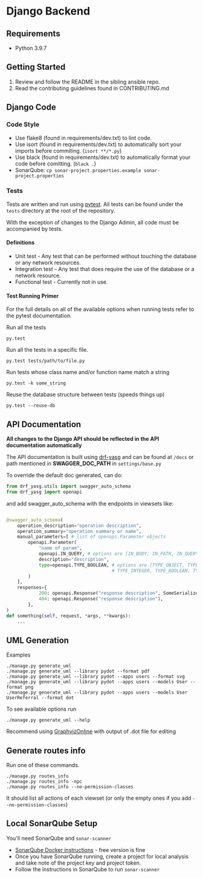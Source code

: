 # Django Backend

## Requirements

* Python 3.9.7

## Getting Started

1. Review and follow the README in the sibling ansible repo.
2. Read the contributing guidelines found in CONTRIBUTING.md

## Django Code

### Code Style

* Use flake8 (found in requirements/dev.txt) to lint code.
* Use isort (found in requirements/dev.txt) to automatically sort your imports before commiting. (`isort **/*.py`)
* Use black (found in requirements/dev.txt) to automatically format your code before comitting. (`black .`)
* SonarQube: `cp sonar-project.properties.example sonar-project.properties`

### Tests

Tests are written and run using [pytest](http://doc.pytest.org/en/latest/).  All tests can be found
under the `tests` directory at the root of the repository.

With the exception of changes to the Django Admin, all code must be accompanied by tests.

#### Definitions

* Unit test - Any test that can be performed without touching the database or any network resources.
* Integration test - Any test that does require the use of the database or a network resource.
* Functional test - Currently not in use.

#### Test Running Primer

For the full details on all of the available options when running tests refer to the pytest documentation.

Run all the tests

```
py.test
```

Run all the tests in a specific file.

```
py.test tests/path/to/file.py
```

Run tests whose class name and/or function name match a string

```
py.test -k some_string
```

Reuse the database structure between tests (speeds things up)

```
py.test --reuse-db
```

## API Documentation

**All changes to the Django API should be reflected in the API documentation automatically**

The API documentation is built using [drf-yasg](https://drf-yasg.readthedocs.io/en/stable/index.html) and can be found at `/docs` or path mentioned in **SWAGGER_DOC_PATH** in `settings/base.py`

To override the default doc generated, can do:
```python
from drf_yasg.utils import swagger_auto_schema
from drf_yasg import openapi
```
and add swagger_auto_schema with the endpoints in viewsets like:
```python

@swagger_auto_schema(
    operation_description="operation description",
    operation_summary="operation summary or name",
    manual_parameters=[ # list of openapi.Parameter objects
        openapi.Parameter(
            "name of param",
            openapi.IN_QUERY, # options are [IN_BODY, IN_PATH, IN_QUERY, IN_FORM, IN_HEADER]
            description="description",
            type=openapi.TYPE_BOOLEAN, # options are [TYPE_OBJECT, TYPE_STRING, TYPE_NUMBER, 
                                       # TYPE_INTEGER, TYPE_BOOLEAN, TYPE_ARRAY, TYPE_FILE]
        )
    ],
    responses={
            200: openapi.Response("response description", SomeSerializer), # SomeSerializer is optional
            404: openapi.Response("response description"),
        },
)
def something(self, request, *args, **kwargs):
    ...
```


## UML Generation

Examples

```
./manage.py generate_uml
./manage.py generate_uml --library pydot --format pdf
./manage.py generate_uml --library pydot --apps users --format svg
./manage.py generate_uml --library pydot --apps users --models User --format png
./manage.py generate_uml --library pydot --apps users --models User UserReferral --format dot
```

To see available options run

```
./manage.py generate_uml --help
```

Recommend using [GraphvizOnline](https://dreampuf.github.io/GraphvizOnline) with output of .dot file for editing

## Generate routes info

Run one of these commands.

```
./manage.py routes_info
./manage.py routes_info -npc
./manage.py routes_info --no-permission-classes
```

It should list all actions of each viewset (or only the empty ones if you add `--no-permission-classes`)

## Local SonarQube Setup

You'll need SonarQube and `sonar-scanner`
* [SonarQube Docker instructions](https://www.sonarqube.org/features/deployment/) - free version is fine
* Once you have SonarQube running, create a project for local analysis and take note of the project key and project token.
* Follow the instructions in SonarQube to run `sonar-scanner`
